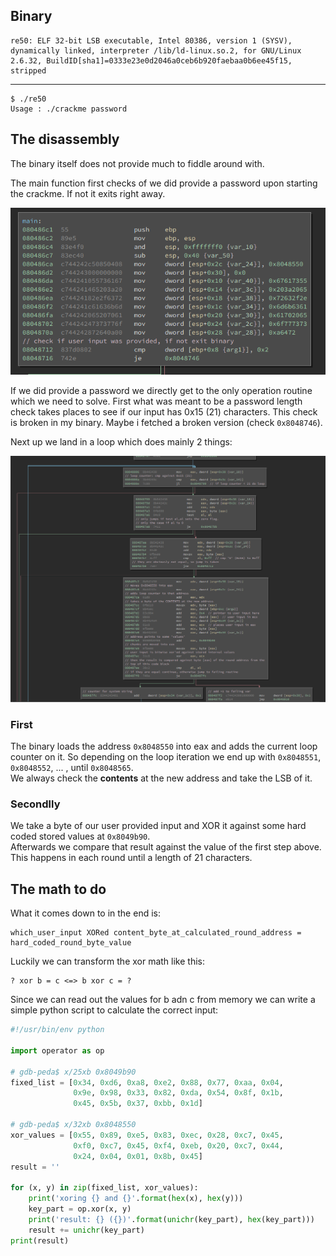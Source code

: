 ## Binary

	re50: ELF 32-bit LSB executable, Intel 80386, version 1 (SYSV), dynamically linked, interpreter /lib/ld-linux.so.2, for GNU/Linux 2.6.32, BuildID[sha1]=0333e23e0d2046a0ceb6b920faebaa0b6ee45f15, stripped
	
---

	$ ./re50 
	Usage : ./crackme password



## The disassembly

The binary itself does not provide much to fiddle around with.

The main function first checks of we did provide a password upon starting the crackme.
If not it exits right away.

![main](https://github.com/0x00rick/reverse_engineering/blob/master/re_50/images/main.png)

If we did provide a password we directly get to the only operation routine which we need to solve.
First what was meant to be a password length check takes places to see if our input has 0x15 (21) characters. This check is broken in my binary. Maybe i fetched a broken version (check `0x8048746`).

Next up we land in a loop which does mainly 2 things:

![routine](https://github.com/0x00rick/reverse_engineering/blob/master/re_50/images/juice.png)


### First

The binary loads the address `0x8048550` into eax and adds the current loop counter on it.
So depending on the loop iteration we end up with `0x8048551`, `0x8048552`, ... , until `0x8048565`.   
We always check the **contents** at the new address and take the LSB of it.


### Secondlly

We take a byte of our user provided input and XOR it against some hard coded stored values at `0x8049b90`.   
Afterwards we compare that result against the value of the first step above.
This happens in each round until a length of 21 characters.

## The math to do

What it comes down to in the end is:

	which_user_input XORed content_byte_at_calculated_round_address = hard_coded_round_byte_value
	

Luckily we can transform the xor math like this:

	? xor b = c <=> b xor c = ?
	
Since we can read out the values for b adn c from memory we can write a simple python script to calculate the correct input:

```python
#!/usr/bin/env python

import operator as op

# gdb-peda$ x/25xb 0x8049b90
fixed_list = [0x34, 0xd6, 0xa8, 0xe2, 0x88, 0x77, 0xaa, 0x04,
              0x9e, 0x98, 0x33, 0x82, 0xda, 0x54, 0x8f, 0x1b,
              0x45, 0x5b, 0x37, 0xbb, 0x1d]

# gdb-peda$ x/32xb 0x8048550
xor_values = [0x55, 0x89, 0xe5, 0x83, 0xec, 0x28, 0xc7, 0x45,
              0xf0, 0xc7, 0x45, 0xf4, 0xeb, 0x20, 0xc7, 0x44,
              0x24, 0x04, 0x01, 0x8b, 0x45]
result = ''

for (x, y) in zip(fixed_list, xor_values):
    print('xoring {} and {}'.format(hex(x), hex(y)))
    key_part = op.xor(x, y)
    print('result: {} ({})'.format(unichr(key_part), hex(key_part)))
    result += unichr(key_part)
print(result)
```
